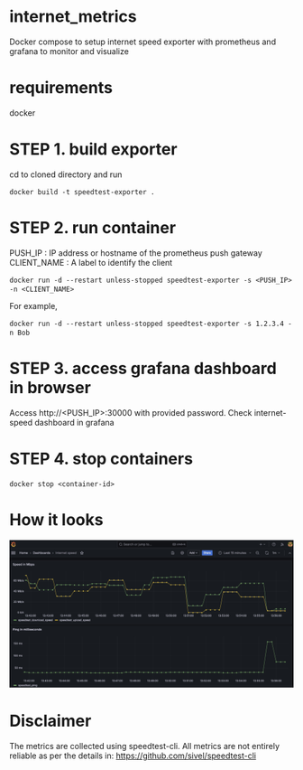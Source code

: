 # internet_metrics
Docker compose to setup internet speed exporter with prometheus and grafana to monitor and visualize

# requirements
docker

# STEP 1. build exporter
cd to cloned directory and run
```
docker build -t speedtest-exporter .
```
# STEP 2. run container
PUSH_IP : IP address or hostname of the prometheus push gateway
CLIENT_NAME : A label to identify the client
```
docker run -d --restart unless-stopped speedtest-exporter -s <PUSH_IP> -n <CLIENT_NAME>
```

For example,
```
docker run -d --restart unless-stopped speedtest-exporter -s 1.2.3.4 -n Bob
```
# STEP 3. access grafana dashboard in browser
Access http://<PUSH_IP>:30000 with provided password.
Check internet-speed dashboard in grafana  

# STEP 4. stop containers
```
docker stop <container-id>
```

# How it looks

![internet speed dashboard](files/internet_metrics_screenshot.jpg)

# Disclaimer
The metrics are collected using speedtest-cli. All metrics are not entirely reliable as per the details in:
https://github.com/sivel/speedtest-cli
